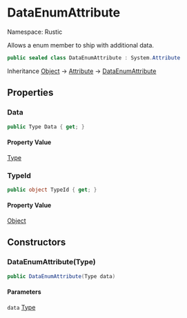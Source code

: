 # DataEnumAttribute

Namespace: Rustic

Allows a enum member to ship with additional data.

```csharp
public sealed class DataEnumAttribute : System.Attribute
```

Inheritance [Object](https://docs.microsoft.com/en-us/dotnet/api/system.object) → [Attribute](https://docs.microsoft.com/en-us/dotnet/api/system.attribute) → [DataEnumAttribute](./rustic.dataenumattribute.md)

## Properties

### **Data**

```csharp
public Type Data { get; }
```

#### Property Value

[Type](https://docs.microsoft.com/en-us/dotnet/api/system.type)<br>

### **TypeId**

```csharp
public object TypeId { get; }
```

#### Property Value

[Object](https://docs.microsoft.com/en-us/dotnet/api/system.object)<br>

## Constructors

### **DataEnumAttribute(Type)**

```csharp
public DataEnumAttribute(Type data)
```

#### Parameters

`data` [Type](https://docs.microsoft.com/en-us/dotnet/api/system.type)<br>
